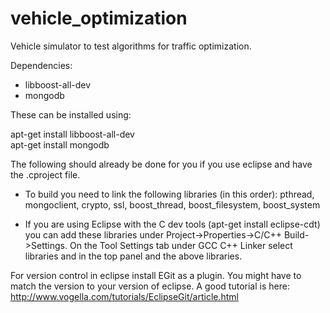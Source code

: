 vehicle_optimization
====================

Vehicle simulator to test algorithms for traffic optimization.


Dependencies:

  * libboost-all-dev
  * mongodb

These can be installed using:

  apt-get install libboost-all-dev<br/>
  apt-get install mongodb

The following should already be done for you if you use eclipse and have the .cproject file. 

 * To build you need to link the following libraries (in this order):
pthread, mongoclient, crypto, ssl, boost_thread, boost_filesystem, boost_system

 * If you are using Eclipse with the C dev tools (apt-get install eclipse-cdt) you can add these libraries under Project->Properties->C/C++ Build->Settings. On the Tool Settings tab under GCC C++ Linker select libraries and in the top panel and the above libraries.


For version control in eclipse install EGit as a plugin. You might have to match the version to your version of eclipse. A good tutorial is here: http://www.vogella.com/tutorials/EclipseGit/article.html
